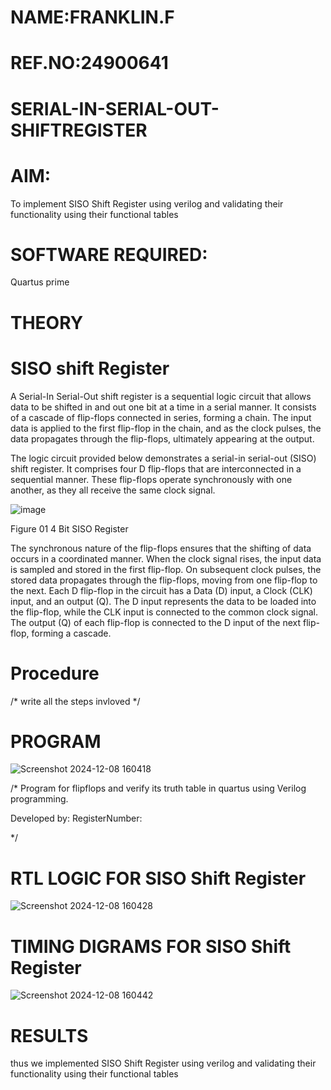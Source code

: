 # NAME:FRANKLIN.F
# REF.NO:24900641
# SERIAL-IN-SERIAL-OUT-SHIFTREGISTER

# AIM:

To implement  SISO Shift Register using verilog and validating their functionality using their functional tables

# SOFTWARE REQUIRED:

Quartus prime

# THEORY

# SISO shift Register

A Serial-In Serial-Out shift register is a sequential logic circuit that allows data to be shifted in and out one bit at a time in a serial manner. It consists of a cascade of flip-flops connected in series, forming a chain. The input data is applied to the first flip-flop in the chain, and as the clock pulses, the data propagates through the flip-flops, ultimately appearing at the output.

The logic circuit provided below demonstrates a serial-in serial-out (SISO) shift register. It comprises four D flip-flops that are interconnected in a sequential manner. These flip-flops operate synchronously with one another, as they all receive the same clock signal.

![image](https://github.com/naavaneetha/SERIAL-IN-SERIAL-OUT-SHIFTREGISTER/assets/154305477/e81c4072-37f9-46c6-8145-566764b74c3a)

Figure 01 4 Bit SISO Register

The synchronous nature of the flip-flops ensures that the shifting of data occurs in a coordinated manner. When the clock signal rises, the input data is sampled and stored in the first flip-flop. On subsequent clock pulses, the stored data propagates through the flip-flops, moving from one flip-flop to the next.
Each D flip-flop in the circuit has a Data (D) input, a Clock (CLK) input, and an output (Q). The D input represents the data to be loaded into the flip-flop, while the CLK input is connected to the common clock signal. The output (Q) of each flip-flop is connected to the D input of the next flip-flop, forming a cascade.

# Procedure

/* write all the steps invloved */

# PROGRAM
![Screenshot 2024-12-08 160418](https://github.com/user-attachments/assets/ad1171bf-24b2-4adc-a110-fec5fdd9a578)

/* Program for flipflops and verify its truth table in quartus using Verilog programming.

Developed by: RegisterNumber:

*/

# RTL LOGIC FOR SISO Shift Register
![Screenshot 2024-12-08 160428](https://github.com/user-attachments/assets/3d8ac5e9-d9e3-4d0a-8caa-c66d5fd49c9c)

# TIMING DIGRAMS FOR SISO Shift Register
![Screenshot 2024-12-08 160442](https://github.com/user-attachments/assets/3180a5b2-43d9-49f7-b856-81782e221018)

# RESULTS
thus we implemented  SISO Shift Register using verilog and validating their functionality using their functional tables
